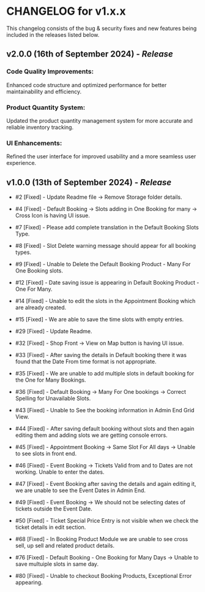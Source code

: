 # CHANGELOG for v1.x.x

This changelog consists of the bug & security fixes and new features being included in the releases listed below.

## **v2.0.0 (16th of September 2024)** - *Release*

### **Code Quality Improvements:** 
Enhanced code structure and optimized performance for better maintainability and efficiency.

### **Product Quantity System:** 

Updated the product quantity management system for more accurate and reliable inventory tracking.

### **UI Enhancements:** 

Refined the user interface for improved usability and a more seamless user experience.


## **v1.0.0 (13th of September 2024)** - *Release*

* #2 [Fixed] - Update Readme file -> Remove Storage folder details.

* #4 [Fixed] - Default Booking -> Slots adding in One Booking for many -> Cross Icon is having UI issue.

* #7 [Fixed] - Please add complete translation in the Default Booking Slots Type.

* #8 [Fixed] - Slot Delete warning message should appear for all booking types.

* #9 [Fixed] - Unable to Delete the Default Booking Product - Many For One Booking slots.

* #12 [Fixed] - Date saving issue is appearing in Default Booking Product - One For Many.

* #14 [Fixed] - Unable to edit the slots in the Appointment Booking which are already created.

* #15 [Fixed] - We are able to save the time slots with empty entries.

* #29 [Fixed] - Update Readme.

* #32 [Fixed] - Shop Front -> View on Map button is having UI issue.

* #33 [Fixed] - After saving the details in Default booking there it was found that the Date From time format is not appropriate.

* #35 [Fixed] - We are unable to add multiple slots in default booking for the One for Many Bookings.

* #36 [Fixed] - Default Booking -> Many For One bookings -> Correct Spelling for Unavailable Slots. 

* #43 [Fixed] - Unable to See the booking information in Admin End Grid View.

* #44 [Fixed] - After saving default booking without slots and then again editing them and adding slots we are getting console errors.

* #45 [Fixed] - Appointment Booking -> Same Slot For All days -> Unable to see slots in front end.

* #46 [Fixed] - Event Booking -> Tickets Valid from and to Dates are not working. Unable to enter the dates.

* #47 [Fixed] - Event Booking after saving the details and again editing it, we are unable to see the Event Dates in Admin End.

* #49 [Fixed] - Event Booking -> We should not be selecting dates of tickets outside the Event Date. 

* #50 [Fixed] - Ticket Special Price Entry is not visible when we check the ticket details in edit section.

* #68 [Fixed] - In Booking Product Module we are unable to see cross sell, up sell and related product details.

* #76 [Fixed] - Default Booking - One Booking for Many Days -> Unable to save multuiple slots in same day.

* #80 [Fixed] - Unable to checkout Booking Products, Exceptional Error appearing.
